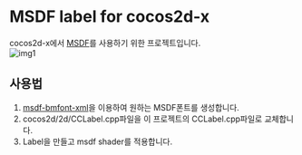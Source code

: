 # MSDF label for cocos2d-x
cocos2d-x에서 [MSDF](https://github.com/Chlumsky/msdfgen)를 사용하기 위한 프로젝트입니다.<br/>
![img1](https://user-images.githubusercontent.com/18157660/38404414-deb03ab4-39a4-11e8-8947-229085c0135d.gif)
## 사용법
1. [msdf-bmfont-xml](https://www.npmjs.com/package/msdf-bmfont-xml)을 이용하여 원하는 MSDF폰트를 생성합니다.
2. cocos2d/2d/CCLabel.cpp파일을 이 프로젝트의 CCLabel.cpp파일로 교체합니다.
3. Label을 만들고 msdf shader를 적용합니다.
